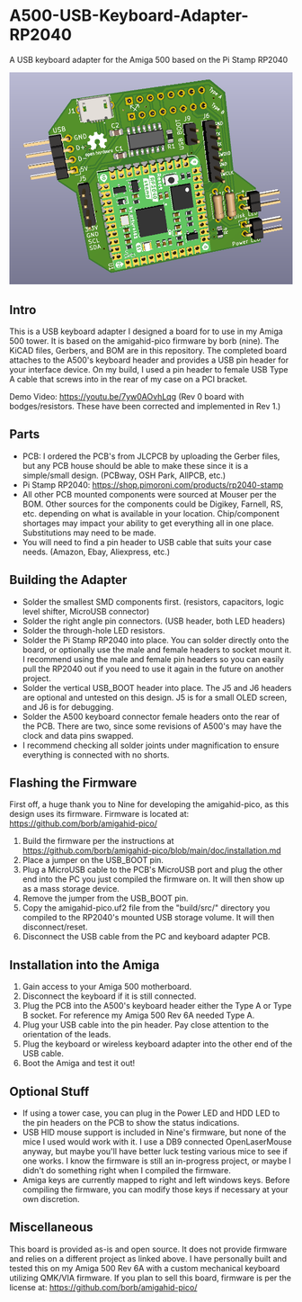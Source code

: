 # A500-USB-Keyboard-Adapter-RP2040
A USB keyboard adapter for the Amiga 500 based on the Pi Stamp RP2040

![front-pcb](RP2040-A500-KB.PNG)

## Intro
This is a USB keyboard adapter I designed a board for to use in my Amiga 500 tower. It is based on the amigahid-pico firmware by borb (nine). The KiCAD files, Gerbers, and BOM are in this repository. The completed board attaches to the A500's keyboard header and provides a USB pin header for your interface device. On my build, I used a pin header to female USB Type A cable that screws into in the rear of my case on a PCI bracket.

Demo Video: https://youtu.be/7yw0AOvhLqg  (Rev 0 board with bodges/resistors. These have been corrected and implemented in Rev 1.)

## Parts
* PCB: I ordered the PCB's from JLCPCB by uploading the Gerber files, but any PCB house should be able to make these since it is a simple/small design. (PCBway, OSH Park, AllPCB, etc.)
* Pi Stamp RP2040: https://shop.pimoroni.com/products/rp2040-stamp
* All other PCB mounted components were sourced at Mouser per the BOM. Other sources for the components could be Digikey, Farnell, RS, etc. depending on what is available in your location. Chip/component shortages may impact your ability to get everything all in one place. Substitutions may need to be made.
* You will need to find a pin header to USB cable that suits your case needs. (Amazon, Ebay, Aliexpress, etc.)

## Building the Adapter
* Solder the smallest SMD components first. (resistors, capacitors, logic level shifter, MicroUSB connector)
* Solder the right angle pin connectors. (USB header, both LED headers)
* Solder the through-hole LED resistors.
* Solder the Pi Stamp RP2040 into place. You can solder directly onto the board, or optionally use the male and female headers to socket mount it. I recommend using the male and female pin headers so you can easily pull the RP2040 out if you need to use it again in the future on another project.
* Solder the vertical USB_BOOT header into place. The J5 and J6 headers are optional and untested on this design. J5 is for a small OLED screen, and J6 is for debugging.
* Solder the A500 keyboard connector female headers onto the rear of the PCB. There are two, since some revisions of A500's may have the clock and data pins swapped.
* I recommend checking all solder joints under magnification to ensure everything is connected with no shorts.

## Flashing the Firmware
First off, a huge thank you to Nine for developing the amigahid-pico, as this design uses its firmware. Firmware is located at: https://github.com/borb/amigahid-pico/
1. Build the firmware per the instructions at https://github.com/borb/amigahid-pico/blob/main/doc/installation.md
2. Place a jumper on the USB_BOOT pin.
3. Plug a MicroUSB cable to the PCB's MicroUSB port and plug the other end into the PC you just compiled the firmware on. It will then show up as a mass storage device.
4. Remove the jumper from the USB_BOOT pin.
5. Copy the amigahid-pico.uf2 file from the "build/src/" directory you compiled to the RP2040's mounted USB storage volume. It will then disconnect/reset.
6. Disconnect the USB cable from the PC and keyboard adapter PCB.

## Installation into the Amiga
1. Gain access to your Amiga 500 motherboard.
2. Disconnect the keyboard if it is still connected.
3. Plug the PCB into the A500's keyboard header either the Type A or Type B socket. For reference my Amiga 500 Rev 6A needed Type A.
4. Plug your USB cable into the pin header. Pay close attention to the orientation of the leads.
5. Plug the keyboard or wireless keyboard adapter into the other end of the USB cable.
6. Boot the Amiga and test it out!

## Optional Stuff
* If using a tower case, you can plug in the Power LED and HDD LED to the pin headers on the PCB to show the status indications.
* USB HID mouse support is included in Nine's firmware, but none of the mice I used would work with it. I use a DB9 connected OpenLaserMouse anyway, but maybe you'll have better luck testing various mice to see if one works. I know the firmware is still an in-progress project, or maybe I didn't do something right when I compiled the firmware. 
* Amiga keys are currently mapped to right and left windows keys. Before compiling the firmware, you can modify those keys if necessary at your own discretion.

## Miscellaneous
This board is provided as-is and open source. It does not provide firmware and relies on a different project as linked above. I have personally built and tested this on my Amiga 500 Rev 6A with a custom mechanical keyboard utilizing QMK/VIA firmware.
If you plan to sell this board, firmware is per the license at: https://github.com/borb/amigahid-pico/
